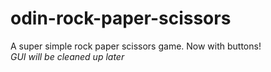 # odin-rock-paper-scissors

A super simple rock paper scissors game.
Now with buttons!\
_GUI will be cleaned up later_
